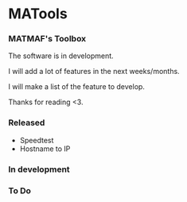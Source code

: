 # MATools
### MATMAF's Toolbox
The software is in development.

I will add a lot of features in the next weeks/months.

I will make a list of the feature to develop.

Thanks for reading <3.

### Released
* Speedtest
* Hostname to IP
### In development


### To Do